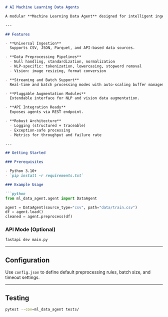 

```markdown
# AI Machine Learning Data Agents

A modular **Machine Learning Data Agent** designed for intelligent ingestion, preprocessing, and management of structured and unstructured datasets. Built for integration with data-centric AI platforms.

---

## Features

- **Universal Ingestion**  
  Supports CSV, JSON, Parquet, and API-based data sources.

- **Data Preprocessing Pipelines**  
  - Null handling, standardization, normalization  
  - NLP-specific: tokenization, lowercasing, stopword removal  
  - Vision: image resizing, format conversion

- **Streaming and Batch Support**  
  Real-time and batch processing modes with auto-scaling buffer management.

- **Pluggable Augmentation Modules**  
  Extendable interface for NLP and vision data augmentation.

- **API Integration Ready**  
  Exposes agents via REST endpoint.

- **Robust Architecture**  
  - Logging (structured + traceable)  
  - Exception-safe processing  
  - Metrics for throughput and failure rate

---

## Getting Started

### Prerequisites

- Python 3.10+
- `pip install -r requirements.txt`

### Example Usage

```python
from ml_data_agent.agent import DataAgent

agent = DataAgent(source_type="csv", path="data/train.csv")
df = agent.load()
cleaned = agent.preprocess(df)
````

### API Mode (Optional)

```bash
fastapi dev main.py
```

---

## Configuration

Use `config.json` to define default preprocessing rules, batch size, and timeout settings.

---

## Testing

```bash
pytest --cov=ml_data_agent tests/
```


